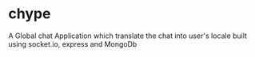 # chype
A Global chat Application which translate the chat into user's locale built using socket.io, express and MongoDb
